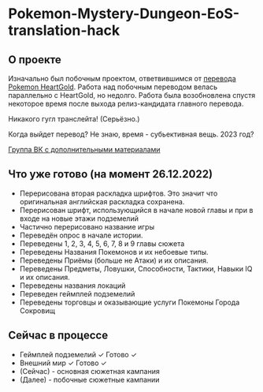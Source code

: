 # Pokemon-Mystery-Dungeon-EoS-translation-hack

## О проекте
Изначально был побочным проектом, ответвившимся от [перевода Pokemon HeartGold](https://github.com/Pojirianets/Pokemon-HG-Ru-translation-hack). Работа над побочным переводом велась параллельно с HeartGold, но недолго. Работа была возобновлена спустя некоторое время после выхода релиз-кандидата главного перевода.

Никакого гугл транслейта! (Серьёзно.)

Когда выйдет перевод? Не знаю, время - субьективная вещь. 2023 год?

[Группа ВК с дополнительными материалами](https://vk.com/pojirianets)

## Что уже готово (на момент 26.12.2022)
- Перерисована вторая раскладка шрифтов. Это значит что оригинальная английская раскладка сохранена.
- Перерисован шрифт, использующийся в начале новой главы и при в входе на новые этажи подземелий
- Частично перерисовано название игры
- Переведён опрос в начале истории.
- Переведены 1, 2, 3, 4, 5, 6, 7, 8 и 9 главы сюжета
- Переведены Названия Покемонов и их небоевые типы.
- Переведены Приёмы (больше не Атаки) и их описания.
- Переведены Предметы, Ловушки, Способности, Тактики, Навыки IQ и их описания.
- Переведены названия локаций
- Переведен геймплей подземелий
- Переведены торговцы и оказывающие услуги Покемоны Города Сокровищ

## Сейчас в процессе
- Геймплей подземелий ✓ Готово ✓
- Внешний мир ✓ Готово ✓
- (Сейчас) - основная сюжетная кампания
- (Далее) - побочные сюжетные кампании
